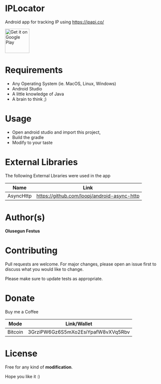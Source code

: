 # IPLocator
Android app for tracking IP using https://ipapi.co/

[<img alt="Get it on Google Play" height="80" src="https://play.google.com/intl/en_us/badges/images/generic/en_badge_web_generic.png">](https://play.google.com/store/apps/details?id=com.jideguru.iplocator)

# Requirements
* Any Operating System (ie. MacOS, Linux, Windows)
* Android Studio
* A little knowledge of Java
* A brain to think ;)

# Usage
* Open android studio and import this project,
* Build the gradle
* Modify to your taste


# External Libraries
The following External Lbraries were used in the app

| Name | Link |
| ------ | ------ |
| AsyncHttp | https://github.com/loopj/android-async-http |

# Author(s)
**Olusegun Festus**

# Contributing
Pull requests are welcome. For major changes, please open an issue first to discuss what you would like to change.

Please make sure to update tests as appropriate.

# Donate

Buy me a Coffee

| Mode | Link/Wallet|
| ------| ------------|
| Bitcoin | 3GrziPW6Gz6S5mXo2EsiYpafW8vXVq5Rbv|

# License

Free for any kind of **modification**.


Hope you like it :)
